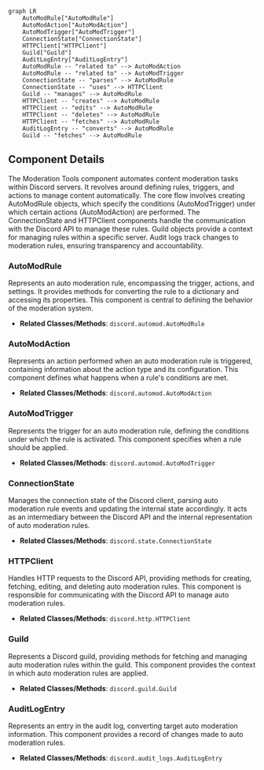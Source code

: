 ```mermaid
graph LR
    AutoModRule["AutoModRule"]
    AutoModAction["AutoModAction"]
    AutoModTrigger["AutoModTrigger"]
    ConnectionState["ConnectionState"]
    HTTPClient["HTTPClient"]
    Guild["Guild"]
    AuditLogEntry["AuditLogEntry"]
    AutoModRule -- "related to" --> AutoModAction
    AutoModRule -- "related to" --> AutoModTrigger
    ConnectionState -- "parses" --> AutoModRule
    ConnectionState -- "uses" --> HTTPClient
    Guild -- "manages" --> AutoModRule
    HTTPClient -- "creates" --> AutoModRule
    HTTPClient -- "edits" --> AutoModRule
    HTTPClient -- "deletes" --> AutoModRule
    HTTPClient -- "fetches" --> AutoModRule
    AuditLogEntry -- "converts" --> AutoModRule
    Guild -- "fetches" --> AutoModRule
```

## Component Details

The Moderation Tools component automates content moderation tasks within Discord servers. It revolves around defining rules, triggers, and actions to manage content automatically. The core flow involves creating AutoModRule objects, which specify the conditions (AutoModTrigger) under which certain actions (AutoModAction) are performed. The ConnectionState and HTTPClient components handle the communication with the Discord API to manage these rules. Guild objects provide a context for managing rules within a specific server. Audit logs track changes to moderation rules, ensuring transparency and accountability.

### AutoModRule
Represents an auto moderation rule, encompassing the trigger, actions, and settings. It provides methods for converting the rule to a dictionary and accessing its properties. This component is central to defining the behavior of the moderation system.
- **Related Classes/Methods**: `discord.automod.AutoModRule`

### AutoModAction
Represents an action performed when an auto moderation rule is triggered, containing information about the action type and its configuration. This component defines what happens when a rule's conditions are met.
- **Related Classes/Methods**: `discord.automod.AutoModAction`

### AutoModTrigger
Represents the trigger for an auto moderation rule, defining the conditions under which the rule is activated. This component specifies when a rule should be applied.
- **Related Classes/Methods**: `discord.automod.AutoModTrigger`

### ConnectionState
Manages the connection state of the Discord client, parsing auto moderation rule events and updating the internal state accordingly. It acts as an intermediary between the Discord API and the internal representation of auto moderation rules.
- **Related Classes/Methods**: `discord.state.ConnectionState`

### HTTPClient
Handles HTTP requests to the Discord API, providing methods for creating, fetching, editing, and deleting auto moderation rules. This component is responsible for communicating with the Discord API to manage auto moderation rules.
- **Related Classes/Methods**: `discord.http.HTTPClient`

### Guild
Represents a Discord guild, providing methods for fetching and managing auto moderation rules within the guild. This component provides the context in which auto moderation rules are applied.
- **Related Classes/Methods**: `discord.guild.Guild`

### AuditLogEntry
Represents an entry in the audit log, converting target auto moderation information. This component provides a record of changes made to auto moderation rules.
- **Related Classes/Methods**: `discord.audit_logs.AuditLogEntry`
